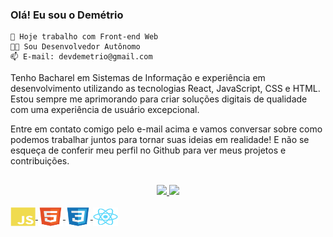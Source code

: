 ### Olá! Eu sou o Demétrio

    🌱 Hoje trabalho com Front-end Web
    🧑‍💼 Sou Desenvolvedor Autônomo
    📫 E-mail: devdemetrio@gmail.com

Tenho Bacharel em Sistemas de Informação e experiência em desenvolvimento utilizando as tecnologias React, JavaScript, CSS e HTML. Estou sempre me aprimorando para criar soluções digitais de qualidade com uma experiência de usuário excepcional.

Entre em contato comigo pelo e-mail acima e vamos conversar sobre como podemos trabalhar juntos para tornar suas ideias em realidade! E não se esqueça de conferir meu perfil no Github para ver meus projetos e contribuições.


##




<div align="center">
  <a href="https://github.com/DevDemetrio">
  <img height="130em" src="https://github-readme-stats.vercel.app/api?username=DevDemetrio&show_icons=true&theme=dracula&include_all_commits=true&count_private=true"/>
  <img height="130em" src="https://github-readme-stats.vercel.app/api/top-langs/?username=DevDemetrio&layout=compact&langs_count=7&theme=dracula"/>
</div>
     
 <div style="display: inline_block"><br>
  <img align="center" alt="Deme-Js" height="30" width="40" src="https://raw.githubusercontent.com/devicons/devicon/master/icons/javascript/javascript-plain.svg">
  <img align="center" alt="Deme-HTML" height="30" width="40" src="https://raw.githubusercontent.com/devicons/devicon/master/icons/html5/html5-original.svg">
  <img align="center" alt="Deme-CSS" height="30" width="40" src="https://raw.githubusercontent.com/devicons/devicon/master/icons/css3/css3-original.svg">
       <img align="center" alt="Deme-CSS" height="30" width="40" src="https://raw.githubusercontent.com/devicons/devicon/master/icons/react/react-original.svg">
